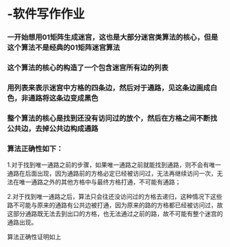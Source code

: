 # -软件写作作业
### 一开始想用01矩阵生成迷宫，这也是大部分迷宫类算法的核心，但是这个算法不是经典的01矩阵迷宫算法
### 这个算法的核心的构造了一个包含迷宫所有边的列表
### 用列表来表示迷宫中方格的四条边，然后对于通路，见这条边画成白色，非通路将这条边变成黑色
### 整个算法的核心是找到还没有访问过的放个，然后在方格之间不断找公共边，去掉公共边构成通路
### 算法正确性如下：
1.对于找到唯一通路之前的步骤，如果唯一通路之前就能找到通路，则不会有唯一通路在后面出现，因为通路前的方格必定已经被访问过，无法再继续访问一次，无法在唯一通路之外的其他方格中与最终方格打通，不可能有通路；

2.对于找到唯一通路之后，算法只会往还没访问过的方格去递归，这种情况下这些路不可能与原来的通路有公共边被打通，因为原来的路的方格都已经被访问过，故这部分通路既无法去到出口的方格，也无法通过之前的路，故不可能有整个迷宫的通路出现。

算法正确性证明如上
